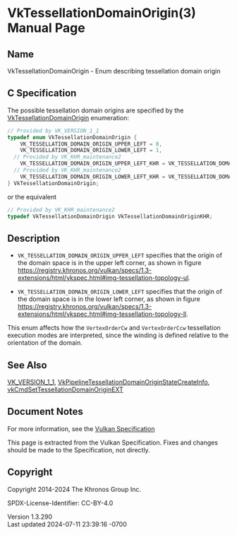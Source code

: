 # VkTessellationDomainOrigin(3) Manual Page

## Name

VkTessellationDomainOrigin - Enum describing tessellation domain origin



## <a href="#_c_specification" class="anchor"></a>C Specification

The possible tessellation domain origins are specified by the
[VkTessellationDomainOrigin](https://registry.khronos.org/vulkan/specs/1.3-extensions/man/html/VkTessellationDomainOrigin.html)
enumeration:

``` c
// Provided by VK_VERSION_1_1
typedef enum VkTessellationDomainOrigin {
    VK_TESSELLATION_DOMAIN_ORIGIN_UPPER_LEFT = 0,
    VK_TESSELLATION_DOMAIN_ORIGIN_LOWER_LEFT = 1,
  // Provided by VK_KHR_maintenance2
    VK_TESSELLATION_DOMAIN_ORIGIN_UPPER_LEFT_KHR = VK_TESSELLATION_DOMAIN_ORIGIN_UPPER_LEFT,
  // Provided by VK_KHR_maintenance2
    VK_TESSELLATION_DOMAIN_ORIGIN_LOWER_LEFT_KHR = VK_TESSELLATION_DOMAIN_ORIGIN_LOWER_LEFT,
} VkTessellationDomainOrigin;
```

or the equivalent

``` c
// Provided by VK_KHR_maintenance2
typedef VkTessellationDomainOrigin VkTessellationDomainOriginKHR;
```

## <a href="#_description" class="anchor"></a>Description

- `VK_TESSELLATION_DOMAIN_ORIGIN_UPPER_LEFT` specifies that the origin
  of the domain space is in the upper left corner, as shown in figure <a
  href="https://registry.khronos.org/vulkan/specs/1.3-extensions/html/vkspec.html#img-tessellation-topology-ul"
  class="bare" target="_blank"
  rel="noopener">https://registry.khronos.org/vulkan/specs/1.3-extensions/html/vkspec.html#img-tessellation-topology-ul</a>.

- `VK_TESSELLATION_DOMAIN_ORIGIN_LOWER_LEFT` specifies that the origin
  of the domain space is in the lower left corner, as shown in figure <a
  href="https://registry.khronos.org/vulkan/specs/1.3-extensions/html/vkspec.html#img-tessellation-topology-ll"
  class="bare" target="_blank"
  rel="noopener">https://registry.khronos.org/vulkan/specs/1.3-extensions/html/vkspec.html#img-tessellation-topology-ll</a>.

This enum affects how the `VertexOrderCw` and `VertexOrderCcw`
tessellation execution modes are interpreted, since the winding is
defined relative to the orientation of the domain.

## <a href="#_see_also" class="anchor"></a>See Also

[VK_VERSION_1_1](https://registry.khronos.org/vulkan/specs/1.3-extensions/man/html/VK_VERSION_1_1.html),
[VkPipelineTessellationDomainOriginStateCreateInfo](https://registry.khronos.org/vulkan/specs/1.3-extensions/man/html/VkPipelineTessellationDomainOriginStateCreateInfo.html),
[vkCmdSetTessellationDomainOriginEXT](https://registry.khronos.org/vulkan/specs/1.3-extensions/man/html/vkCmdSetTessellationDomainOriginEXT.html)

## <a href="#_document_notes" class="anchor"></a>Document Notes

For more information, see the <a
href="https://registry.khronos.org/vulkan/specs/1.3-extensions/html/vkspec.html#VkTessellationDomainOrigin"
target="_blank" rel="noopener">Vulkan Specification</a>

This page is extracted from the Vulkan Specification. Fixes and changes
should be made to the Specification, not directly.

## <a href="#_copyright" class="anchor"></a>Copyright

Copyright 2014-2024 The Khronos Group Inc.

SPDX-License-Identifier: CC-BY-4.0

Version 1.3.290  
Last updated 2024-07-11 23:39:16 -0700
